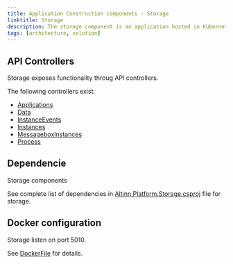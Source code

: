 ```yaml
---
title: Application Construction components - Storage
linktitle: Storage
description: The storage component is an application hosted in Kubernetes as a Docker container.
tags: [architecture, solution]
---
```


## API Controllers
Storage exposes functionality throug API controllers. 

The following controllers exist:

- [Applications](https://github.com/Altinn/altinn-studio/blob/master/src/Altinn.Platform/Altinn.Platform.Storage/Storage/Controllers/ApplicationsController.cs)
- [Data](https://github.com/Altinn/altinn-studio/blob/master/src/Altinn.Platform/Altinn.Platform.Storage/Storage/Controllers/DataController.cs)
- [InstanceEvents](https://github.com/Altinn/altinn-studio/blob/master/src/Altinn.Platform/Altinn.Platform.Storage/Storage/Controllers/InstanceEventsController.cs)
- [Instances](https://github.com/Altinn/altinn-studio/blob/master/src/Altinn.Platform/Altinn.Platform.Storage/Storage/Controllers/InstancesController.cs)
- [MessageboxInstances](https://github.com/Altinn/altinn-studio/blob/master/src/Altinn.Platform/Altinn.Platform.Storage/Storage/Controllers/MessageboxInstancesController.cs)
- [Process](https://github.com/Altinn/altinn-studio/blob/master/src/Altinn.Platform/Altinn.Platform.Storage/Storage/Controllers/ProcessController.cs)


## Dependencie
Storage components 

See complete list of dependencies in
[Altinn.Platform.Storage.csproj](https://github.com/Altinn/altinn-studio/blob/master/src/Altinn.Platform/Altinn.Platform.Storage/Storage/Altinn.Platform.Storage.csproj) file for storage. 

## Docker configuration
Storage listen on port 5010. 

See [DockerFile](https://github.com/Altinn/altinn-studio/blob/master/src/Altinn.Platform/Altinn.Platform.Storage/Storage/Dockerfile) for details.
